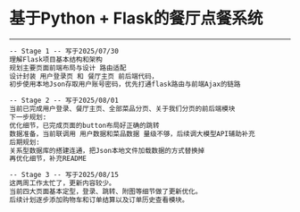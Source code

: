 # 基于Python + Flask的餐厅点餐系统

------

```markdown
-- Stage 1 -- 写于2025/07/30
理解Flask项目基本结构和架构
规划主要页面前端布局与设计 路由适配
设计封装 用户登录页 和 餐厅主页 前后端代码，
初步使用本地Json存取用户账号密码，优先打通flask路由与前端Ajax的链路
```

```markdown
-- Stage 2 -- 写于2025/08/01
当前已完成用户登录、餐厅主页、全部菜品分页、关于我们分页的前后端模块
下一步规划:
优化细节，已完成页面的button布局好正确的跳转
数据准备，当前联调用 用户数据和菜品数据 量级不够，后续调大模型API辅助补充
后期规划:
关系型数据库的搭建连通，把Json本地文件加载数据的方式替换掉
再优化细节，补充README
```

```markdown
-- Stage 3 -- 写于2025/08/15
这两周工作太忙了，更新内容较少。
当前四大页面基本定型，登录、跳转、附图等细节做了更新优化。
后续计划逐步添加购物车和订单结算以及订单历史查看模块。
```